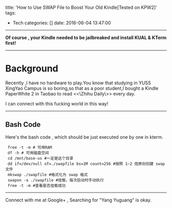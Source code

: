 title: 'How to Use SWAP File to Boost Your Old Kindle[Tested on KPW2]'
tags:
  - Tech
categories: []
date: 2016-06-04 13:47:00
---
**Of course , your Kindle needed to be jailbreaked and install KUAL & KTerm first!**

-----

# Background

Recently ,I have no hardware to play.You know that studying in YUSS XingYao Campus is so boring,so that as a poor student,I bought a Kindle PaperWhite 2 in Taobao to read <<\Zhihu Daily\\>> every day.

I can connect with this fucking world in this way!

-----
## Bash Code

Here's the bash code , which should be just executed one by one in kterm.

	 free -t -m # 可用RAM 
	 df -h # 可用磁盘空间
	 cd /mnt/base-us #一定是这个目录 
	 dd if=/dev/null of=./swapfile bs=1M count=256 #按照 1~2 倍原则创建 swap 文件 
	 mkswap ./swapfile #格式化为 swap 格式 
	 swapon -a ./swapfile #挂载，每次启动时手动执行
	 free -t -m #查看是否挂载成功 

--------

Connect with me at Google+ , Searching for "Yang Yuguang" is okay.